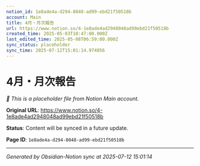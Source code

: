 ```yaml
---
notion_id: 1e8ade4a-d294-8048-ad99-ebd21f50518b
account: Main
title: 4月・月次報告
url: https://www.notion.so/4-1e8ade4ad2948048ad99ebd21f50518b
created_time: 2025-05-03T10:47:00.000Z
last_edited_time: 2025-05-08T06:59:00.000Z
sync_status: placeholder
sync_time: 2025-07-12T15:01:14.974056
---
```


# 4月・月次報告

*🔄 This is a placeholder file from Notion Main account.*

**Original URL**: https://www.notion.so/4-1e8ade4ad2948048ad99ebd21f50518b

**Status**: Content will be synced in a future update.

**Page ID**: `1e8ade4a-d294-8048-ad99-ebd21f50518b`

---

*Generated by Obsidian-Notion sync at 2025-07-12 15:01:14*
